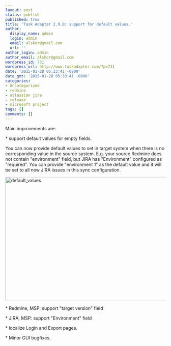 ```yaml
---
layout: post
status: publish
published: true
title: 'Task Adapter 2.9.0: support for default values.'
author:
  display_name: admin
  login: admin
  email: alskor@gmail.com
  url: ''
author_login: admin
author_email: alskor@gmail.com
wordpress_id: 731
wordpress_url: http://www.taskadapter.com/?p=731
date: '2015-01-28 05:33:41 -0800'
date_gmt: '2015-01-28 05:33:41 -0800'
categories:
- Uncategorized
- redmine
- atlassian jira
- release
- microsoft project
tags: []
comments: []
---
```

<p>Main improvements are:</p>
<p>* support default values for empty fields.</p>
<p>You can now provide default values to set in target system when there is no corresponding value in the source system. E.g. your source Redmine does not contain "environment" field, but JIRA has "Environment" configured as "required". You can provide "environment 1" as the default value and it will be set to all new JIRA issues in this sync configuration.</p>
<p><a href="http://www.taskadapter.com/wp-content/uploads/2015/01/default_values1.png"><img class="alignnone size-full wp-image-736" alt="default_values" src="http://www.taskadapter.com/wp-content/uploads/2015/01/default_values1.png" width="741" height="390" /></a></p>
<p>* Redmine, MSP:&nbsp;support "target version" field</p>
<p>* JIRA, MSP: support "Environment" field</p>
<p>* localize Login and Export pages.</p>
<p>* Minor GUI bugfixes.</p>
